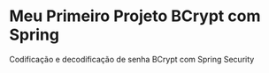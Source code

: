# Meu Primeiro Projeto BCrypt com Spring
Codificação e decodificação de senha BCrypt com Spring Security
